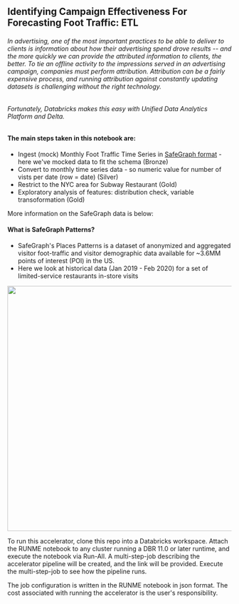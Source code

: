 ## Identifying Campaign Effectiveness For Forecasting Foot Traffic: ETL
###### In advertising, one of the most important practices to be able to deliver to clients is information about how their advertising spend drove results -- and the more quickly we can provide the attributed information to clients, the better. To tie an offline activity to the impressions served in an advertising campaign, companies must perform attribution. Attribution can be a fairly expensive process, and running attribution against constantly updating datasets is challenging without the right technology.

###### Fortunately, Databricks makes this easy with Unified Data Analytics Platform and Delta.
#### The main steps taken in this notebook are:  

* Ingest (mock) Monthly Foot Traffic Time Series in [SafeGraph format](https://www.safegraph.com/points-of-interest-poi-data-guide) - here we've mocked data to fit the schema (Bronze)
* Convert to monthly time series data - so numeric value for number of vists per date (row = date) (Silver)
* Restrict to the NYC area for Subway Restaurant (Gold)
* Exploratory analysis of features: distribution check, variable transoformation (Gold)

More information on the SafeGraph data is below: 

#### What is SafeGraph Patterns? 
* SafeGraph's Places Patterns is a dataset of anonymized and aggregated visitor foot-traffic and visitor demographic data available for ~3.6MM points of interest (POI) in the US. 
* Here we look at historical data (Jan 2019 - Feb 2020) for a set of limited-service restaurants in-store visits

<div >
  <img src="https://databricks.com/wp-content/uploads/2020/10/mm-ref-arch-1.png" style="width:1100px;height:550px;">
</div>

To run this accelerator, clone this repo into a Databricks workspace. Attach the RUNME notebook to any cluster running a DBR 11.0 or later runtime, and execute the notebook via Run-All. A multi-step-job describing the accelerator pipeline will be created, and the link will be provided. Execute the multi-step-job to see how the pipeline runs. 

The job configuration is written in the RUNME notebook in json format. The cost associated with running the accelerator is the user's responsibility.
